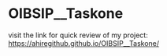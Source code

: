 # OIBSIP__Taskone

 visit the link for quick review of my project: https://ahiregithub.github.io/OIBSIP__Taskone/ 


